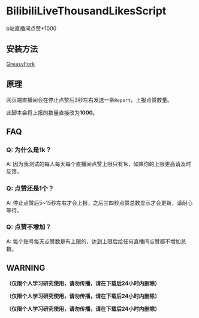 # BilibiliLiveThousandLikesScript
b站直播间点赞*1000

## 安装方法

[GreasyFork](https://greasyfork.org/zh-CN/scripts/477746-b%E7%AB%99%E7%9B%B4%E6%92%AD%E9%97%B4%E7%82%B9%E8%B5%9E-1000)

## 原理

网页端直播间会在停止点赞后3秒左右发送一条`Report`，上报点赞数量。

此脚本会将上报的数量直接改为**1000**。

## FAQ
### Q: 为什么是1k？

A: 因为我测试的每人每天每个直播间点赞上限只有1k，如果你的上限更高请及时反馈。

### Q: 点赞还是1个？

A: 停止点赞后5~15秒左右才会上报，之后三四秒点赞总数显示才会更新，请耐心等待。

### Q: 点赞不增加？

A: 每个账号每天点赞数是有上限的，达到上限后给任何直播间点赞都不增加总数。

## WARNING

**（仅限个人学习研究使用，请勿传播，请在下载后24小时内删除）**

**（仅限个人学习研究使用，请勿传播，请在下载后24小时内删除）**

**（仅限个人学习研究使用，请勿传播，请在下载后24小时内删除）**
